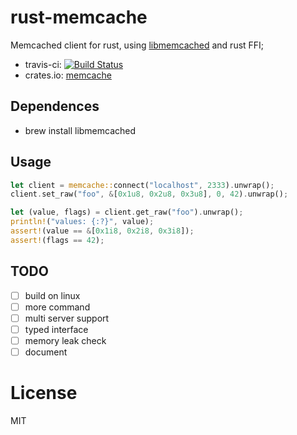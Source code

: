 # rust-memcache

Memcached client for rust, using [libmemcached](http://libmemcached.org/) and rust FFI;

* travis-ci: [![Build Status](https://travis-ci.org/aisk/rust-memcache.svg?branch=master)](https://travis-ci.org/aisk/rust-memcache)
* crates.io: [memcache](https://crates.io/crates/memcache)

## Dependences

- brew install libmemcached

## Usage
```rust
let client = memcache::connect("localhost", 2333).unwrap();
client.set_raw("foo", &[0x1u8, 0x2u8, 0x3u8], 0, 42).unwrap();

let (value, flags) = client.get_raw("foo").unwrap();
println!("values: {:?}", value);
assert!(value == &[0x1i8, 0x2i8, 0x3i8]);
assert!(flags == 42);
```

## TODO

- [ ] build on linux
- [ ] more command
- [ ] multi server support
- [ ] typed interface
- [ ] memory leak check
- [ ] document

# License

MIT
